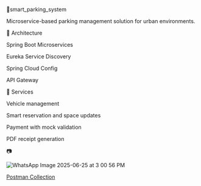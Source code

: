 ﻿🚗smart_parking_system

Microservice-based parking management solution for urban environments.


🚀 Architecture

Spring Boot Microservices 

Eureka Service Discovery

Spring Cloud Config

API Gateway


📌 Services

Vehicle management

Smart reservation and space updates

Payment with mock validation

PDF receipt generation


📷

![WhatsApp Image 2025-06-25 at 3 00 56 PM](https://github.com/user-attachments/assets/c6b30583-9650-4d8b-9f43-29f8ec25fb00)


[Postman Collection](./postman_collection.json)



